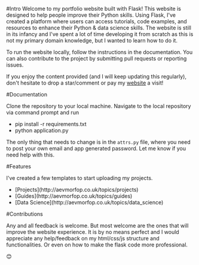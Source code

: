 #Intro
Welcome to my portfolio website built with Flask! This website is designed to help people improve their Python skills. Using Flask, I've created a platform where users can access tutorials, code examples, and resources to enhance their Python & data science skills.
The website is still in its infancy and I've spent a lot of time developing it from scratch as this is not my primary domain knowledge, but I wanted to learn how to do it.

To run the website locally, follow the instructions in the documentation. You can also contribute to the project by submitting pull requests or reporting issues.

If you enjoy the content provided (and I will keep updating this regularly), don't hesitate to drop a star/comment or pay my [website](aevmorfop.co.uk) a visit!


#Documentation

Clone the repository to your local machine. Navigate to the local repository via command prompt and run
<ul> <li> pip install -r requirements.txt </li>
	<li> python application.py</li>
</ul>

The only thing that needs to change is in the `attrs.py` file, where you need to post your own email and app generated password. Let me know if you need help with this.

#Features

I've created a few templates to start uploading my projects.

<ul>
	<li> [Projects](http://aevmorfop.co.uk/topics/projects)</li>
	<li> [Guides](http://aevmorfop.co.uk/topics/guides)</li>
	<li> [Data Science](http://aevmorfop.co.uk/topics/data_science)</li>
</ul>

#Contributions

Any and all feedback is welcome. But most welcome are the ones that will improve the website experience. It is by no means perfect and I would appreciate any help/feedback on my html/css/js structure and functionalities. Or even on how to make the flask code more professional. 



😊



